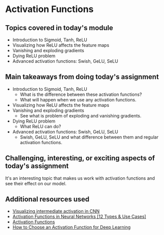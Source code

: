 # Activation Functions

## Topics covered in today's module
* Introduction to Sigmoid, Tanh, ReLU
* Visualizing how ReLU affects the feature maps
* Vanishing and exploding gradients
* Dying ReLU problem
* Advanced activation functions: Swish, GeLU, SeLU

## Main takeaways from doing today's assignment
* Introduction to Sigmoid, Tanh, ReLU
  - What is the difference between these activation functions?
  - What will happen when we use any activation functions.
* Visualizing how ReLU affects the feature maps
* Vanishing and exploding gradients
  - See what is problem of exploding and vanishing gradients.
* Dying ReLU problem
  - What ReLU can do?
* Advanced activation functions: Swish, GeLU, SeLU
  - Swish, GeLU, SeLU and what difference between them and regular activation functions.

## Challenging, interesting, or exciting aspects of today's assignment
It's an interesting topic that makes us work with activation functions and see their effect on our model.

## Additional resources used 
- [Visualizing intermediate activation in CNN](https://towardsdatascience.com/visualizing-intermediate-activation-in-convolutional-neural-networks-with-keras-260b36d60d0)
- [Activation Functions in Neural Networks [12 Types & Use Cases]](https://www.v7labs.com/blog/neural-networks-activation-functions)
- [Activation Functions](https://ml-cheatsheet.readthedocs.io/en/latest/activation_functions.html)
- [How to Choose an Activation Function for Deep Learning](https://machinelearningmastery.com/choose-an-activation-function-for-deep-learning/)

